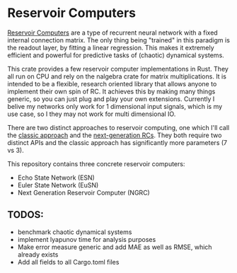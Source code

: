 # Reservoir Computers
[Reservoir Computers](https://en.wikipedia.org/wiki/Reservoir_computing) 
are a type of recurrent neural network with a fixed internal connection matrix.
The only thing being "trained" in this paradigm is the readout layer, by fitting a linear regression.
This makes it extremely efficient and powerful for predictive tasks of (chaotic) dynamical systems.

This crate provides a few reservoir computer implementations in Rust.
They all run on CPU and rely on the nalgebra crate for matrix multiplications.
It is intended to be a flexible, research oriented library that allows anyone to implement their own spin of RC.
It achieves this by making many things generic, so you can just plug and play your own extensions.
Currently I belive my networks only work for 1 dimensional input signals, which is my use case,
so I they may not work for multi dimensional IO.

There are two distinct approaches to reservoir computing,
one which I'll call the [classic approach](./classic-rcs) and the [next-generation RCs](./next-generation-rcs).
They both require two distinct APIs and the classic approach has significantly more parameters (7 vs 3).

This repository contains three concrete reservoir computers:
- Echo State Network (ESN)
- Euler State Network (EuSN)
- Next Generation Reservoir Computer (NGRC)

## TODOS:
- benchmark chaotic dynamical systems
- implement lyapunov time for analysis purposes
- Make error measure generic and add MAE as well as RMSE, which already exists
- Add all fields to all Cargo.toml files
